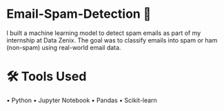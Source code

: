 # Email-Spam-Detection 📧
I built a machine learning model to detect spam emails as part of my internship at Data Zenix. The goal was to classify emails into spam or ham (non-spam) using real-world email data.
# 🛠️ Tools Used
• Python
• Jupyter Notebook
• Pandas
• Scikit-learn

